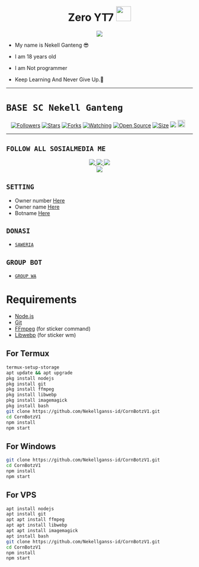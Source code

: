 <h1 align="center">Zero YT7 <img src="https://user-images.githubusercontent.com/1303154/88677602-1635ba80-d120-11ea-84d8-d263ba5fc3c0.gif" width="40px" alt=""><br></h1>
<p align="center">
<img src="https://i.gifer.com/origin/7f/7fa92594a17afc75554115884f33ac39.gif" />
</p>

<p align="center">

-  My name is Nekell Ganteng 😎

-  I am 18 years old 

-  I am Not programmer
 
-  Keep Learning And Never Give Up.🤙
</p>

------

# ```BASE SC Nekell Ganteng```
<p align="center">
<a href="https://github.com/Nekellganss-id/followers"><img title="Followers" src="https://img.shields.io/github/followers/Zero-YT7?color=red&style=flat-square"></a>
<a href="https://github.com/Nekellganss-id/stargazers/"><img title="Stars" src="https://img.shields.io/github/stars/Zero-YT7/Base-ZeroYT7?color=blue&style=flat-square"></a>
<a href="https://github.com/Nekellganss-id/network/members"><img title="Forks" src="https://img.shields.io/github/forks/Zero-YT7/Base-ZeroYT7?color=red&style=flat-square"></a>
<a href="https://github.com/Nekellganss-id/watchers"><img title="Watching" src="https://img.shields.io/github/watchers/Zero-YT7/Base-ZeroYT7?label=Watchers&color=blue&style=flat-square"></a>
<a href="https://github.com/Nekellganss-id"><img title="Open Source" src="https://badges.frapsoft.com/os/v2/open-source.svg?v=103"></a>
<a href="https://github.com/Nekellganss-id/"><img title="Size" src="https://img.shields.io/github/repo-size/Zero-YT7/Base-ZeroYT7?style=flat-square&color=green"></a>
<a href="https://hits.seeyoufarm.com"><img src="https://hits.seeyoufarm.com/api/count/incr/badge.svg?url=https%3A%2F%2Fgithub.com%2FZero-YT7%2FBase-ZeroYT7&count_bg=%2379C83D&title_bg=%23555555&icon=probot.svg&icon_color=%2300FF6D&title=hits&edge_flat=false"/></a>
<a href="https://github.com/Nekellganss-id/graphs/commit-activity"><img height="20" src="https://img.shields.io/badge/Maintained%3F-yes-green.svg"></a>&nbsp;&nbsp;
</p>
<p align='center'>
    </p>

-------

## ```FOLLOW ALL SOSIALMEDIA ME```
<p align="center">
<a href="https://instagram.com/nekellgatau"><img src="https://img.shields.io/badge/Instagram-E4405F?style=for-the-badge&logo=instagram&logoColor=white"/> 
<a href="https://wa.me/6289695073357"><img src="https://img.shields.io/badge/WhatsApp-25D366?style=for-the-badge&logo=whatsapp&logoColor=white" />
<a href="https://facebook.com/Nekell-Ganss"><img src="https://img.shields.io/badge/Facebook Zero YT7-ff0000?style=for-the-badge&logo=youtube&logoColor=ff000000&link=https://Facebook/Nekell-Ganss" /><br>
<a href="https://tiktok.com/@abcdefghijkell"><img src="https://img.shields.io/badge/Tiktok Zero YT7-black?style=for-the-badge&logo=tiktok&logoColor=ff000000&link=https://tiktok.com/@zeroyt7" /></a>
</p>

## ```SETTING```

- Owner number [Here](https://github.com/Zero-YT7/Base-ZeroYT7/blob/master/setting.json#L4)
- Owner name [Here](https://github.com/Zero-YT7/Base-ZeroYT7/blob/master/setting.json#L13)
- Botname [Here](https://github.com/Zero-YT7/Base-ZeroYT7/blob/master/setting.json#L14)

## ```DONASI```

- [`SAWERIA`](https://saweria.co/Nekellganss)

## ```GROUP BOT```

- [`GROUP WA`](https://chat.whatsapp.com/Ic6pEQRdDBE7ZztU7DobrE)

# Requirements
* [Node.js](https://nodejs.org/en/)
* [Git](https://git-scm.com/downloads)
* [FFmpeg](https://www.gyan.dev/ffmpeg/builds/) (for sticker command)
* [Libwebp](https://developers.google.com/speed/webp/download) (for sticker wm)

## For Termux
```bash
termux-setup-storage
apt update && apt upgrade
pkg install nodejs
pkg install git 
pkg install ffmpeg
pkg install libwebp 
pkg install imagemagick
pkg install bash
git clone https://github.com/Nekellganss-id/CornBotzV1.git
cd CornBotzV1
npm install
npm start
```
## For Windows
```bash
git clone https://github.com/Nekellganss-id/CornBotzV1.git
cd CornBotzV1
npm install
npm start
```
## For VPS
```bash
apt install nodejs 
apt install git 
apt apt install ffmpeg 
apt apt install libwebp 
apt apt install imagemagick
apt install bash
git clone https://github.com/Nekellganss-id/CornBotzV1.git
cd CornBotzV1
npm install
npm start
```

